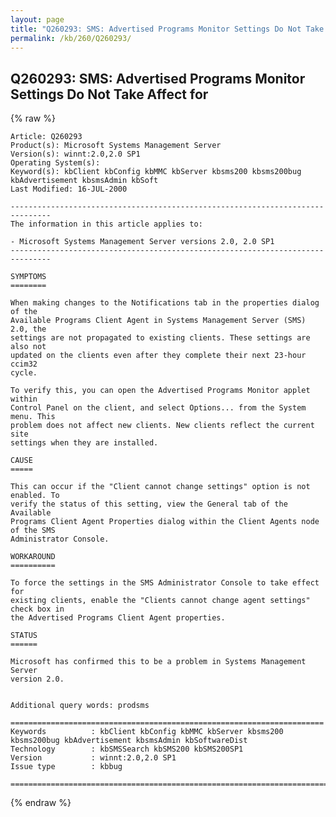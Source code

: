 ```yaml
---
layout: page
title: "Q260293: SMS: Advertised Programs Monitor Settings Do Not Take Affect for"
permalink: /kb/260/Q260293/
---
```


## Q260293: SMS: Advertised Programs Monitor Settings Do Not Take Affect for

{% raw %}

	Article: Q260293
	Product(s): Microsoft Systems Management Server
	Version(s): winnt:2.0,2.0 SP1
	Operating System(s): 
	Keyword(s): kbClient kbConfig kbMMC kbServer kbsms200 kbsms200bug kbAdvertisement kbsmsAdmin kbSoft
	Last Modified: 16-JUL-2000
	
	-------------------------------------------------------------------------------
	The information in this article applies to:
	
	- Microsoft Systems Management Server versions 2.0, 2.0 SP1 
	-------------------------------------------------------------------------------
	
	SYMPTOMS
	========
	
	When making changes to the Notifications tab in the properties dialog of the
	Available Programs Client Agent in Systems Management Server (SMS) 2.0, the
	settings are not propagated to existing clients. These settings are also not
	updated on the clients even after they complete their next 23-hour ccim32
	cycle.
	
	To verify this, you can open the Advertised Programs Monitor applet within
	Control Panel on the client, and select Options... from the System menu. This
	problem does not affect new clients. New clients reflect the current site
	settings when they are installed.
	
	CAUSE
	=====
	
	This can occur if the "Client cannot change settings" option is not enabled. To
	verify the status of this setting, view the General tab of the Available
	Programs Client Agent Properties dialog within the Client Agents node of the SMS
	Administrator Console.
	
	WORKAROUND
	==========
	
	To force the settings in the SMS Administrator Console to take effect for
	existing clients, enable the "Clients cannot change agent settings" check box in
	the Advertised Programs Client Agent properties.
	
	STATUS
	======
	
	Microsoft has confirmed this to be a problem in Systems Management Server
	version 2.0.
	
	
	Additional query words: prodsms
	
	======================================================================
	Keywords          : kbClient kbConfig kbMMC kbServer kbsms200 kbsms200bug kbAdvertisement kbsmsAdmin kbSoftwareDist 
	Technology        : kbSMSSearch kbSMS200 kbSMS200SP1
	Version           : winnt:2.0,2.0 SP1
	Issue type        : kbbug
	
	=============================================================================
	

{% endraw %}
